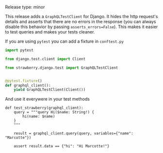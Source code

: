 Release type: minor

This release adds a `GraphQLTestClient` for Django. It hides the http request's details and asserts that there are no errors in the response (you can always disable this behavior by passing `asserts_errors=False`). This makes it easier to test queries and makes your tests cleaner.

If you are using `pytest` you can add a fixture in `conftest.py`

```python
import pytest

from django.test.client import Client

from strawberry.django.test import GraphQLTestClient


@pytest.fixture()
def graphql_client():
    yield GraphQLTestClient(Client())
```

And use it everywere in your test methods

```
def test_strawberry(graphql_client):
    query = """query Hi($name: String!) {
        hi(name: $name)
    }
    """

    result = graphql_client.query(query, variables={"name": "Marcotte"})

    assert result.data == {"hi": "Hi Marcotte!"}
```
